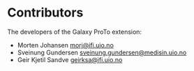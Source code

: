 # Contributors

The developers of the Galaxy ProTo extension:

* Morten Johansen <morj@ifi.uio.no>
* Sveinung Gundersen <sveinung.gundersen@medisin.uio.no>
* Geir Kjetil Sandve <geirksa@ifi.uio.no>
